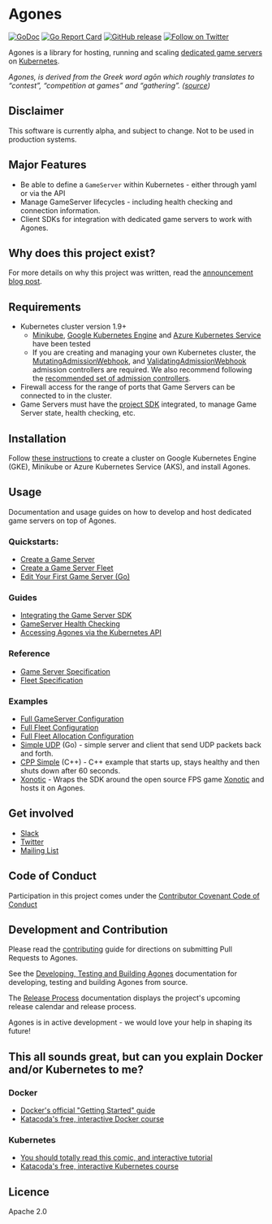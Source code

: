 # Agones
[![GoDoc](https://godoc.org/agones.dev/agones?status.svg)](https://godoc.org/agones.dev/agones)
[![Go Report Card](https://goreportcard.com/badge/github.com/GoogleCloudPlatform/agones)](https://goreportcard.com/report/github.com/GoogleCloudPlatform/agones)
[![GitHub release](https://img.shields.io/github/release/GoogleCloudPlatform/agones.svg)](https://github.com/GoogleCloudPlatform/agones/releases)
[![Follow on Twitter](https://img.shields.io/twitter/follow/agonesdev.svg?style=social&logo=twitter)](https://twitter.com/intent/follow?screen_name=agonesdev)

Agones is a library for hosting, running and scaling [dedicated game servers](https://en.wikipedia.org/wiki/Game_server#Dedicated_server) on [Kubernetes](https://kubernetes.io).

_Agones, is derived from the Greek word agōn which roughly translates to “contest”, “competition at games” and “gathering”.
([source](https://www.merriam-webster.com/dictionary/agones))_

## Disclaimer
This software is currently alpha, and subject to change. Not to be used in production systems.

## Major Features
- Be able to define a `GameServer` within Kubernetes - either through yaml or via the API
- Manage GameServer lifecycles - including health checking and connection information.
- Client SDKs for integration with dedicated game servers to work with Agones.

## Why does this project exist?
For more details on why this project was written, read the 
[announcement blog post](https://cloudplatform.googleblog.com/2018/03/introducing-Agones-open-source-multiplayer-dedicated-game-server-hosting-built-on-Kubernetes.html).

## Requirements
- Kubernetes cluster version 1.9+
    - [Minikube](https://github.com/kubernetes/minikube), [Google Kubernetes Engine](https://cloud.google.com/kubernetes-engine/) and [Azure Kubernetes Service](https://azure.microsoft.com/en-us/services/kubernetes-service/) have been tested
    - If you are creating and managing your own Kubernetes cluster, the
    [MutatingAdmissionWebhook](https://kubernetes.io/docs/admin/admission-controllers/#mutatingadmissionwebhook-beta-in-19), and 
    [ValidatingAdmissionWebhook](https://kubernetes.io/docs/admin/admission-controllers/#validatingadmissionwebhook-alpha-in-18-beta-in-19)
    admission controllers are required.
    We also recommend following the
    [recommended set of admission controllers](https://kubernetes.io/docs/admin/admission-controllers/#is-there-a-recommended-set-of-admission-controllers-to-use).
- Firewall access for the range of ports that Game Servers can be connected to in the cluster.
- Game Servers must have the [project SDK](sdks) integrated, to manage Game Server state, health checking, etc.

## Installation

Follow [these instructions](install/README.md) to create a cluster on Google Kubernetes Engine (GKE), Minikube or Azure Kubernetes Service (AKS), and install Agones.

## Usage

Documentation and usage guides on how to develop and host dedicated game servers on top of Agones.

### Quickstarts:
 - [Create a Game Server](./docs/create_gameserver.md)
 - [Create a Game Server Fleet](./docs/create_fleet.md)
 - [Edit Your First Game Server (Go)](./docs/edit_first_game_server.md)

### Guides
 - [Integrating the Game Server SDK](sdks)
 - [GameServer Health Checking](./docs/health_checking.md)
 - [Accessing Agones via the Kubernetes API](./docs/access_api.md)

### Reference
- [Game Server Specification](./docs/gameserver_spec.md)
- [Fleet Specification](./docs/fleet_spec.md)

### Examples
- [Full GameServer Configuration](./examples/gameserver.yaml)
- [Full Fleet Configuration](./examples/fleet.yaml)
- [Full Fleet Allocation Configuration](./examples/fleetallocation.yaml)
- [Simple UDP](./examples/simple-udp) (Go) - simple server and client that send UDP packets back and forth.
- [CPP Simple](./examples/cpp-simple) (C++) - C++ example that starts up, stays healthy and then shuts down after 60 seconds.
- [Xonotic](./examples/xonotic) - Wraps the SDK around the open source FPS game [Xonotic](http://www.xonotic.org) and hosts it on Agones.

## Get involved

- [Slack](https://join.slack.com/t/agones/shared_invite/enQtMzE5NTE0NzkyOTk1LWQ2ZmY1Mjc4ZDQ4NDJhOGYxYTY2NTY0NjUwNjliYzVhMWFjYjMxM2RlMjg3NGU0M2E0YTYzNDIxNDMyZGNjMjU)
- [Twitter](https://twitter.com/agonesdev)
- [Mailing List](https://groups.google.com/forum/#!forum/agones-discuss)

## Code of Conduct

Participation in this project comes under the [Contributor Covenant Code of Conduct](code-of-conduct.md)

## Development and Contribution

Please read the [contributing](CONTRIBUTING.md) guide for directions on submitting Pull Requests to Agones.

See the [Developing, Testing and Building Agones](build/README.md) documentation for developing, testing and building Agones from source.

The [Release Process](docs/governance/release_process.md) documentation displays the project's upcoming release calendar and release process. 

Agones is in active development - we would love your help in shaping its future!

## This all sounds great, but can you explain Docker and/or Kubernetes to me?

### Docker
- [Docker's official "Getting Started" guide](https://docs.docker.com/get-started/)
- [Katacoda's free, interactive Docker course](https://www.katacoda.com/courses/docker)

### Kubernetes
- [You should totally read this comic, and interactive tutorial](https://cloud.google.com/kubernetes-engine/kubernetes-comic/)
- [Katacoda's free, interactive Kubernetes course](https://www.katacoda.com/courses/kubernetes)

## Licence

Apache 2.0
